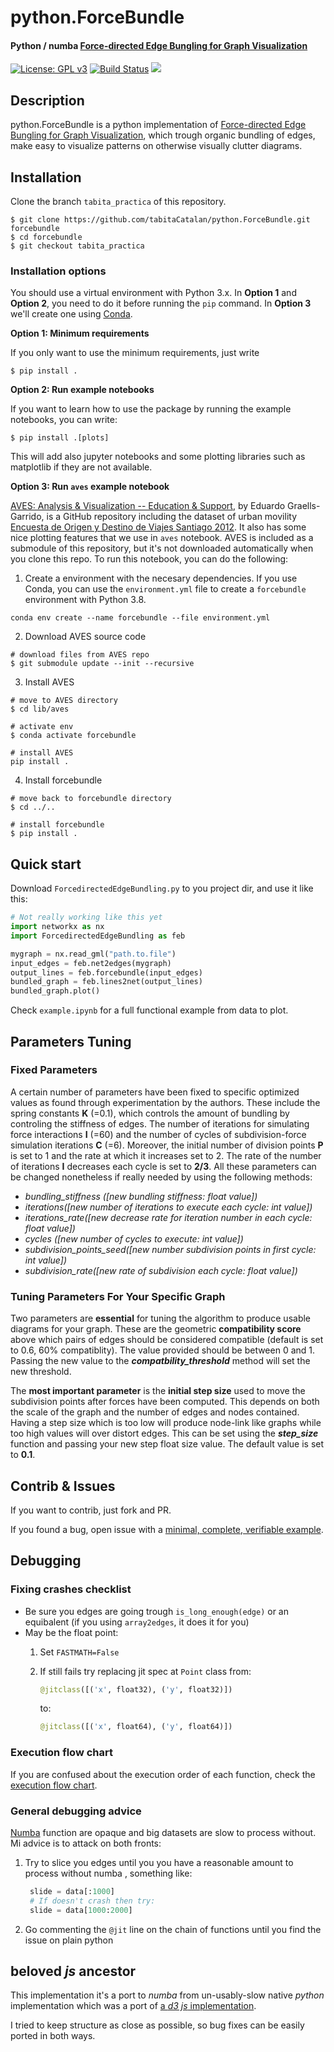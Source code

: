 # python.ForceBundle
#### Python / numba [Force-directed Edge Bungling for Graph Visualization](https://classes.engineering.wustl.edu/cse557/readings/holten-edgebundling.pdf)
[![License: GPL v3](https://img.shields.io/badge/License-GPLv3-blue.svg)](https://www.gnu.org/licenses/gpl-3.0)
[![Build Status](https://travis-ci.com/verasativa/python.ForceBundle.svg?branch=master)](https://travis-ci.com/verasativa/python.ForceBundle)
![](doc_assets/trips-comparative.png)

## Description
python.ForceBundle is a python implementation of [Force-directed Edge Bungling for Graph Visualization](https://classes.engineering.wustl.edu/cse557/readings/holten-edgebundling.pdf), which trough organic bundling of edges, make easy to visualize patterns on otherwise visually clutter diagrams.

## Installation

Clone the branch `tabita_practica` of this repository. 

```
$ git clone https://github.com/tabitaCatalan/python.ForceBundle.git forcebundle
$ cd forcebundle
$ git checkout tabita_practica
```

### Installation options 

You should use a virtual environment with Python 3.x. In **Option 1** and **Option 2**, you need to do it before running the `pip` command. In **Option 3** we'll create one using [Conda](https://docs.conda.io/en/latest/index.html).

**Option 1: Minimum requirements**

If you only want to use the minimum requirements, just write

```
$ pip install .
```

**Option 2: Run example notebooks**

If you want to learn how to use the package by running the example notebooks, you can write:

```
$ pip install .[plots]
```

This will add also jupyter notebooks and some plotting libraries such as matplotlib if they are not available.

**Option 3: Run `aves` example notebook**

[AVES: Analysis & Visualization -- Education & Support](https://github.com/zorzalerrante/aves), by Eduardo Graells-Garrido, is a GitHub repository including the dataset of urban movility [Encuesta de Origen y Destino de Viajes Santiago 2012](https://datos.gob.cl/dataset/31616). It also has some nice plotting features that we use in `aves` notebook. AVES is included as a submodule of this repository, but it's not downloaded automatically when you clone this repo. To run this notebook, you can do the following: 

1. Create a environment with the necesary dependencies. If you use Conda, you can use the `environment.yml` file to create a `forcebundle` environment with Python 3.8.
```
conda env create --name forcebundle --file environment.yml
```
2. Download AVES source code
```
# download files from AVES repo
$ git submodule update --init --recursive
```
3. Install AVES
```
# move to AVES directory
$ cd lib/aves

# activate env 
$ conda activate forcebundle

# install AVES
pip install . 
```
4. Install forcebundle
```
# move back to forcebundle directory 
$ cd ../..

# install forcebundle
$ pip install .
```


## Quick start
Download ```ForcedirectedEdgeBundling.py``` to you project dir, and use it like this:
```python
# Not really working like this yet
import networkx as nx
import ForcedirectedEdgeBundling as feb

mygraph = nx.read_gml("path.to.file")
input_edges = feb.net2edges(mygraph)
output_lines = feb.forcebundle(input_edges)
bundled_graph = feb.lines2net(output_lines)
bundled_graph.plot()
```

Check ```example.ipynb``` for a full functional example from data to plot.

## Parameters Tuning
### Fixed Parameters 
A certain number of parameters have been fixed to specific optimized values as found through experimentation by the authors. These include the spring constants **K** (=0.1), which controls the amount of bundling by controling the stiffness of edges. The number of iterations for simulating force interactions **I** (=60) and the number of cycles of subdivision-force simulation iterations **C** (=6). Moreover, the initial number of division points **P** is set to 1 and the rate at which it increases set to 2. The rate of the number of iterations **I** decreases each cycle is set to **2/3**.
All these parameters can be changed nonetheless if really needed by using the following methods:

- *bundling_stiffness ([new bundling stiffness: float value])*
- *iterations([new number of iterations to execute each cycle: int value])*
- *iterations_rate([new decrease rate for iteration number in each cycle: float value])*
- *cycles ([new number of cycles to execute: int value])*
- *subdivision_points_seed([new number subdivision points in first cycle: int value])*
- *subdivision_rate([new rate of subdivision each cycle: float value])*

### Tuning Parameters For Your Specific Graph

Two parameters are **essential** for tuning the algorithm to produce usable diagrams for your graph. These are the geometric **compatibility score** above which pairs of edges should be considered compatible (default is set to 0.6, 60% compatiblity). The value provided should be between 0 and 1. Passing the new value to the  ***compatbility_threshold*** method will set the new threshold.

The **most important parameter** is the **initial step size** used to move the subdivision points after forces have been computed. This depends on both the scale of the graph and the number of edges and nodes contained. Having a step size which is too low will produce node-link like graphs while too high values will over distort edges. This can be set using the ***step_size*** function and passing your new step float size value. The default value is set to **0.1**.

## Contrib & Issues
If you want to contrib, just fork and PR.

If you found a bug, open issue with a [minimal, complete, verifiable example](https://stackoverflow.com/help/mcve).

## Debugging
### Fixing crashes checklist

 - Be sure you edges are going trough ```is_long_enough(edge)``` or an equibalent (if you using ```array2edges```, it does it for you)
 - May be the float point:
    1. Set ```FASTMATH=False```
    2. If still fails try replacing jit spec at ```Point``` class from: 
    
        ```Python
        @jitclass([('x', float32), ('y', float32)])
        ```
        to:
            
        ```Python
        @jitclass([('x', float64), ('y', float64)])
        ```

### Execution flow chart
If you are confused about the execution order of each function, check the [execution flow chart](doc_assets/Force-directedEdgeBundling.png).

### General debugging advice 
[Numba](https://numba.pydata.org/) function are opaque and big datasets are slow to process without. Mi advice is to attack on both fronts:

 1. Try to slice you edges until you you have a reasonable amount to process without numba , something like:
    ```Python
     slide = data[:1000]
     # If doesn't crash then try:
     slide = data[1000:2000] 
     ```
 2. Go commenting the ````@jit```` line on the chain of functions until you find the issue on plain python


## beloved _js_ ancestor
This implementation it's a port to _numba_ from un-usably-slow native _python_ implementation which was a port of [a _d3 js_ implementation](https://github.com/upphiminn/d3.ForceBundle).

I tried to keep structure as close as possible, so bug fixes can be easily ported in both ways.
